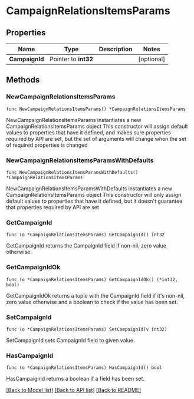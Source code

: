 # CampaignRelationsItemsParams

## Properties

Name | Type | Description | Notes
------------ | ------------- | ------------- | -------------
**CampaignId** | Pointer to **int32** |  | [optional] 

## Methods

### NewCampaignRelationsItemsParams

`func NewCampaignRelationsItemsParams() *CampaignRelationsItemsParams`

NewCampaignRelationsItemsParams instantiates a new CampaignRelationsItemsParams object
This constructor will assign default values to properties that have it defined,
and makes sure properties required by API are set, but the set of arguments
will change when the set of required properties is changed

### NewCampaignRelationsItemsParamsWithDefaults

`func NewCampaignRelationsItemsParamsWithDefaults() *CampaignRelationsItemsParams`

NewCampaignRelationsItemsParamsWithDefaults instantiates a new CampaignRelationsItemsParams object
This constructor will only assign default values to properties that have it defined,
but it doesn't guarantee that properties required by API are set

### GetCampaignId

`func (o *CampaignRelationsItemsParams) GetCampaignId() int32`

GetCampaignId returns the CampaignId field if non-nil, zero value otherwise.

### GetCampaignIdOk

`func (o *CampaignRelationsItemsParams) GetCampaignIdOk() (*int32, bool)`

GetCampaignIdOk returns a tuple with the CampaignId field if it's non-nil, zero value otherwise
and a boolean to check if the value has been set.

### SetCampaignId

`func (o *CampaignRelationsItemsParams) SetCampaignId(v int32)`

SetCampaignId sets CampaignId field to given value.

### HasCampaignId

`func (o *CampaignRelationsItemsParams) HasCampaignId() bool`

HasCampaignId returns a boolean if a field has been set.


[[Back to Model list]](../README.md#documentation-for-models) [[Back to API list]](../README.md#documentation-for-api-endpoints) [[Back to README]](../README.md)



